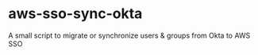# aws-sso-sync-okta
A small script to migrate or synchronize users &amp; groups from Okta to AWS SSO
